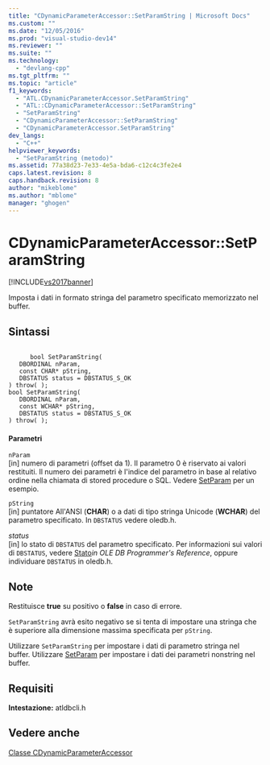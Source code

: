 ```yaml
---
title: "CDynamicParameterAccessor::SetParamString | Microsoft Docs"
ms.custom: ""
ms.date: "12/05/2016"
ms.prod: "visual-studio-dev14"
ms.reviewer: ""
ms.suite: ""
ms.technology: 
  - "devlang-cpp"
ms.tgt_pltfrm: ""
ms.topic: "article"
f1_keywords: 
  - "ATL.CDynamicParameterAccessor.SetParamString"
  - "ATL::CDynamicParameterAccessor::SetParamString"
  - "SetParamString"
  - "CDynamicParameterAccessor::SetParamString"
  - "CDynamicParameterAccessor.SetParamString"
dev_langs: 
  - "C++"
helpviewer_keywords: 
  - "SetParamString (metodo)"
ms.assetid: 77a38d23-7e33-4e5a-bda6-c12c4c3fe2e4
caps.latest.revision: 8
caps.handback.revision: 8
author: "mikeblome"
ms.author: "mblome"
manager: "ghogen"
---
```

# CDynamicParameterAccessor::SetParamString
[!INCLUDE[vs2017banner](../../assembler/inline/includes/vs2017banner.md)]

Imposta i dati in formato stringa del parametro specificato memorizzato nel buffer.  
  
## Sintassi  
  
```  
  
      bool SetParamString(   
   DBORDINAL nParam,   
   const CHAR* pString,   
   DBSTATUS status = DBSTATUS_S_OK    
) throw( );  
bool SetParamString(   
   DBORDINAL nParam,   
   const WCHAR* pString,   
   DBSTATUS status = DBSTATUS_S_OK    
) throw( );  
```  
  
#### Parametri  
 `nParam`  
 \[in\] numero di parametri \(offset da 1\).  Il parametro 0 è riservato ai valori restituiti.  Il numero dei parametri è l'indice del parametro in base al relativo ordine nella chiamata di stored procedure o SQL.  Vedere [SetParam](../../data/oledb/cdynamicparameteraccessor-setparam.md) per un esempio.  
  
 `pString`  
 \[in\] puntatore All'ANSI \(**CHAR**\) o a dati di tipo stringa Unicode \(**WCHAR**\) del parametro specificato.  In `DBSTATUS` vedere oledb.h.  
  
 *status*  
 \[in\] lo stato di `DBSTATUS` del parametro specificato.  Per informazioni sui valori di `DBSTATUS`, vedere [Stato](https://msdn.microsoft.com/en-us/library/ms722617.aspx)*in OLE DB Programmer's Reference*, oppure individuare `DBSTATUS` in oledb.h.  
  
## Note  
 Restituisce **true** su positivo o **false** in caso di errore.  
  
 `SetParamString` avrà esito negativo se si tenta di impostare una stringa che è superiore alla dimensione massima specificata per `pString`.  
  
 Utilizzare `SetParamString` per impostare i dati di parametro stringa nel buffer.  Utilizzare [SetParam](../../data/oledb/cdynamicparameteraccessor-setparam.md) per impostare i dati dei parametri nonstring nel buffer.  
  
## Requisiti  
 **Intestazione:** atldbcli.h  
  
## Vedere anche  
 [Classe CDynamicParameterAccessor](../../data/oledb/cdynamicparameteraccessor-class.md)